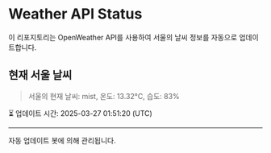 
# Weather API Status

이 리포지토리는 OpenWeather API를 사용하여 서울의 날씨 정보를 자동으로 업데이트합니다.

## 현재 서울 날씨
> 서울의 현재 날씨: mist, 온도: 13.32°C, 습도: 83%

⏳ 업데이트 시간: 2025-03-27 01:51:20 (UTC)

---
자동 업데이트 봇에 의해 관리됩니다.
